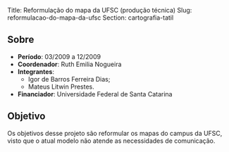 Title: Reformulação do mapa da UFSC (produção técnica)
Slug: reformulacao-do-mapa-da-ufsc
Section: cartografia-tatil

## Sobre

- **Período**: 03/2009 a 12/2009
- **Coordenador**: Ruth Emilia Nogueira
- **Integrantes**:
    - Igor de Barros Ferreira Dias;
    - Mateus Litwin Prestes.
- **Financiador**: Universidade Federal de Santa Catarina

## Objetivo

Os objetivos desse projeto são reformular os mapas do campus da UFSC, visto que
o atual modelo não atende as necessidades de comunicação.
